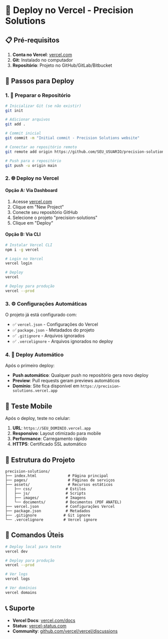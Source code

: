 # 🚀 Deploy no Vercel - Precision Solutions

## 📋 Pré-requisitos

1. **Conta no Vercel**: [vercel.com](https://vercel.com)
2. **Git**: Instalado no computador
3. **Repositório**: Projeto no GitHub/GitLab/Bitbucket

## 🔧 Passos para Deploy

### 1. 📁 Preparar o Repositório

```bash
# Inicializar Git (se não existir)
git init

# Adicionar arquivos
git add .

# Commit inicial
git commit -m "Initial commit - Precision Solutions website"

# Conectar ao repositório remoto
git remote add origin https://github.com/SEU_USUARIO/precision-solutions.git

# Push para o repositório
git push -u origin main
```

### 2. 🌐 Deploy no Vercel

#### **Opção A: Via Dashboard**
1. Acesse [vercel.com](https://vercel.com)
2. Clique em "New Project"
3. Conecte seu repositório GitHub
4. Selecione o projeto "precision-solutions"
5. Clique em "Deploy"

#### **Opção B: Via CLI**
```bash
# Instalar Vercel CLI
npm i -g vercel

# Login no Vercel
vercel login

# Deploy
vercel

# Deploy para produção
vercel --prod
```

### 3. ⚙️ Configurações Automáticas

O projeto já está configurado com:
- ✅ `vercel.json` - Configurações do Vercel
- ✅ `package.json` - Metadados do projeto
- ✅ `.gitignore` - Arquivos ignorados
- ✅ `.vercelignore` - Arquivos ignorados no deploy

### 4. 🔄 Deploy Automático

Após o primeiro deploy:
- **Push automático**: Qualquer push no repositório gera novo deploy
- **Preview**: Pull requests geram previews automáticos
- **Domínio**: Site fica disponível em `https://precision-solutions.vercel.app`

## 📱 Teste Mobile

Após o deploy, teste no celular:
1. **URL**: `https://SEU_DOMINIO.vercel.app`
2. **Responsivo**: Layout otimizado para mobile
3. **Performance**: Carregamento rápido
4. **HTTPS**: Certificado SSL automático

## 🎯 Estrutura do Projeto

```
precision-solutions/
├── index.html              # Página principal
├── pages/                  # Páginas de serviços
├── assets/                 # Recursos estáticos
│   ├── css/               # Estilos
│   ├── js/                # Scripts
│   ├── images/            # Imagens
│   └── documents/         # Documentos (PDF ANATEL)
├── vercel.json            # Configurações Vercel
├── package.json           # Metadados
├── .gitignore            # Git ignore
└── .vercelignore         # Vercel ignore
```

## 🚀 Comandos Úteis

```bash
# Deploy local para teste
vercel dev

# Deploy para produção
vercel --prod

# Ver logs
vercel logs

# Ver domínios
vercel domains
```

## 📞 Suporte

- **Vercel Docs**: [vercel.com/docs](https://vercel.com/docs)
- **Status**: [vercel-status.com](https://vercel-status.com)
- **Community**: [github.com/vercel/vercel/discussions](https://github.com/vercel/vercel/discussions)
